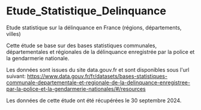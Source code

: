 # Etude_Statistique_Delinquance
Etude statistique sur la délinquance en France (régions, départements, villes)

Cette étude se base sur des bases statistiques communales, départementales et régionales de la délinquance enregistrée par la police et la gendarmerie nationale. 

Les données sont issues du site data.gouv.fr et sont disponibles sous l'url suivant: https://www.data.gouv.fr/fr/datasets/bases-statistiques-communale-departementale-et-regionale-de-la-delinquance-enregistree-par-la-police-et-la-gendarmerie-nationales/#/resources

Les données de cette étude ont été récupérées le 30 septembre 2024. 

